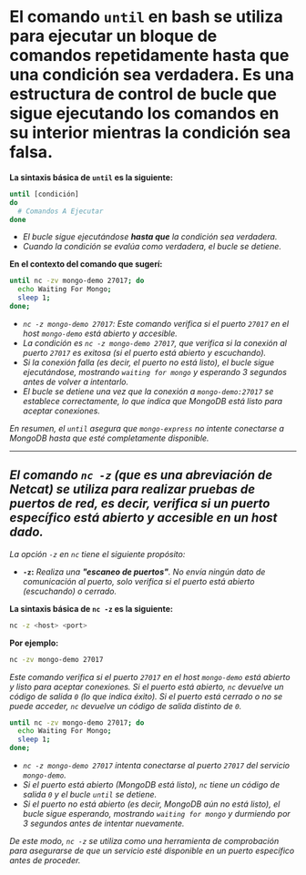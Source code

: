 <!-- Autor: Daniel Benjamin Perez Morales -->
<!-- GitHub: https://github.com/DanielPerezMoralesDev13 -->
<!-- Correo electrónico: danielperezdev@proton.me -->

# **El comando `until` en bash se utiliza para ejecutar un bloque de comandos repetidamente hasta que una condición sea verdadera. Es una estructura de control de bucle que sigue ejecutando los comandos en su interior mientras la condición sea falsa.**

**La sintaxis básica de `until` es la siguiente:**

```bash
until [condición]
do
  # Comandos A Ejecutar
done
```

- *El bucle sigue ejecutándose **hasta que** la condición sea verdadera.*
- *Cuando la condición se evalúa como verdadera, el bucle se detiene.*

**En el contexto del comando que sugerí:**

```bash
until nc -zv mongo-demo 27017; do
  echo Waiting For Mongo;
  sleep 1;
done;
```

- *`nc -z mongo-demo 27017`: Este comando verifica si el puerto `27017` en el host `mongo-demo` está abierto y accesible.*
- *La condición es `nc -z mongo-demo 27017`, que verifica si la conexión al puerto `27017` es exitosa (si el puerto está abierto y escuchando).*
- *Si la conexión falla (es decir, el puerto no está listo), el bucle sigue ejecutándose, mostrando `waiting for mongo` y esperando 3 segundos antes de volver a intentarlo.*
- *El bucle se detiene una vez que la conexión a `mongo-demo:27017` se establece correctamente, lo que indica que MongoDB está listo para aceptar conexiones.*

*En resumen, el `until` asegura que `mongo-express` no intente conectarse a MongoDB hasta que esté completamente disponible.*

---

## *El comando `nc -z` (que es una abreviación de **Netcat**) se utiliza para realizar pruebas de puertos de red, es decir, verifica si un puerto específico está abierto y accesible en un host dado.*

*La opción `-z` en `nc` tiene el siguiente propósito:*

- **`-z`:** *Realiza una **"escaneo de puertos"**. No envía ningún dato de comunicación al puerto, solo verifica si el puerto está abierto (escuchando) o cerrado.*

**La sintaxis básica de `nc -z` es la siguiente:**

```bash
nc -z <host> <port>
```

**Por ejemplo:**

```bash
nc -zv mongo-demo 27017
```

*Este comando verifica si el puerto `27017` en el host `mongo-demo` está abierto y listo para aceptar conexiones. Si el puerto está abierto, `nc` devuelve un código de salida `0` (lo que indica éxito). Si el puerto está cerrado o no se puede acceder, `nc` devuelve un código de salida distinto de `0`.*

```bash
until nc -zv mongo-demo 27017; do
  echo Waiting For Mongo;
  sleep 1;
done;
```

- *`nc -z mongo-demo 27017` intenta conectarse al puerto `27017` del servicio `mongo-demo`.*
- *Si el puerto está abierto (MongoDB está listo), `nc` tiene un código de salida `0` y el bucle `until` se detiene.*
- *Si el puerto no está abierto (es decir, MongoDB aún no está listo), el bucle sigue esperando, mostrando `waiting for mongo` y durmiendo por 3 segundos antes de intentar nuevamente.*

*De este modo, `nc -z` se utiliza como una herramienta de comprobación para asegurarse de que un servicio esté disponible en un puerto específico antes de proceder.*
